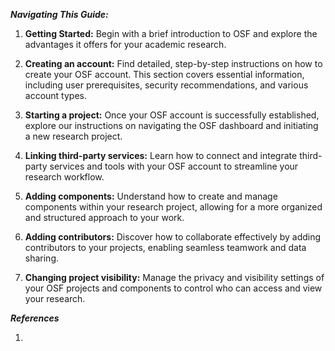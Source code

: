 **_Navigating This Guide:_**

1.  **Getting Started:** Begin with a brief introduction to OSF and explore the advantages it offers for your academic research.

2.  **Creating an account:** Find detailed, step-by-step instructions on how to create your OSF account. This section covers essential information, including user prerequisites, security recommendations, and various account types.

3.  **Starting a project:** Once your OSF account is successfully established, explore our instructions on navigating the OSF dashboard and initiating a new research project.

4. **Linking third-party services:** Learn how to connect and integrate third-party services and tools with your OSF account to streamline your research workflow.

5. **Adding components:** Understand how to create and manage components within your research project, allowing for a more organized and structured approach to your work.

6. **Adding contributors:** Discover how to collaborate effectively by adding contributors to your projects, enabling seamless teamwork and data sharing.

7. **Changing project visibility:** Manage the privacy and visibility settings of your OSF projects and components to control who can access and view your research.

**_References_**

1. 

